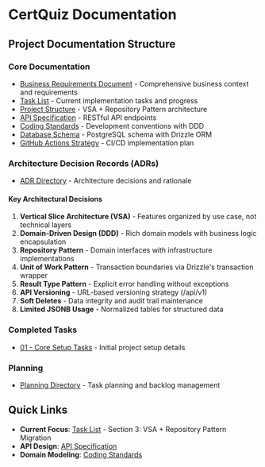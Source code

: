 # CertQuiz Documentation

## Project Documentation Structure

### Core Documentation
- [Business Requirements Document](./business-requirements-document.md) - Comprehensive business context and requirements
- [Task List](./task-list.md) - Current implementation tasks and progress
- [Project Structure](./project-structure.md) - VSA + Repository Pattern architecture
- [API Specification](./api-specification.md) - RESTful API endpoints
- [Coding Standards](./coding-standards.md) - Development conventions with DDD
- [Database Schema](./database-schema-v2.md) - PostgreSQL schema with Drizzle ORM
- [GitHub Actions Strategy](./github-actions-strategy.md) - CI/CD implementation plan

### Architecture Decision Records (ADRs)
- [ADR Directory](./adr/) - Architecture decisions and rationale

#### Key Architectural Decisions
1. **Vertical Slice Architecture (VSA)** - Features organized by use case, not technical layers
2. **Domain-Driven Design (DDD)** - Rich domain models with business logic encapsulation
3. **Repository Pattern** - Domain interfaces with infrastructure implementations
4. **Unit of Work Pattern** - Transaction boundaries via Drizzle's transaction wrapper
5. **Result Type Pattern** - Explicit error handling without exceptions
6. **API Versioning** - URL-based versioning strategy (/api/v1)
7. **Soft Deletes** - Data integrity and audit trail maintenance
8. **Limited JSONB Usage** - Normalized tables for structured data

### Completed Tasks
- [01 - Core Setup Tasks](./completed/01-core-setup-tasks.md) - Initial project setup details

### Planning
- [Planning Directory](./planning/) - Task planning and backlog management

## Quick Links

- **Current Focus**: [Task List](./task-list.md) - Section 3: VSA + Repository Pattern Migration
- **API Design**: [API Specification](./api-specification.md)
- **Domain Modeling**: [Coding Standards](./coding-standards.md#domain-driven-design-standards)
